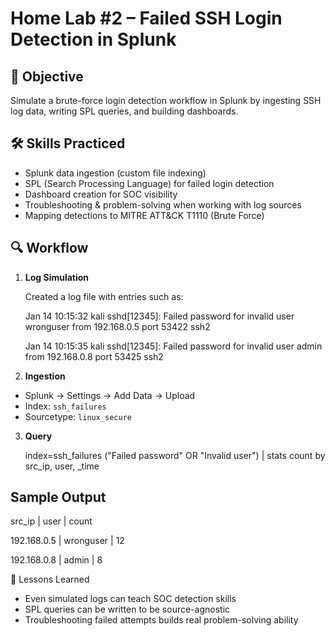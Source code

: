 # Home Lab #2 – Failed SSH Login Detection in Splunk

## 📌 Objective
Simulate a brute-force login detection workflow in Splunk by ingesting SSH log data, writing SPL queries, and building dashboards.

## 🛠 Skills Practiced
- Splunk data ingestion (custom file indexing)
- SPL (Search Processing Language) for failed login detection
- Dashboard creation for SOC visibility
- Troubleshooting & problem-solving when working with log sources
- Mapping detections to MITRE ATT&CK T1110 (Brute Force)

## 🔍 Workflow
1. **Log Simulation**

   Created a log file with entries such as:

   Jan 14 10:15:32 kali sshd[12345]: Failed password for invalid user wronguser from 192.168.0.5 port 53422 ssh2

   Jan 14 10:15:35 kali sshd[12345]: Failed password for invalid user admin from 192.168.0.8 port 53425 ssh2

3. **Ingestion**
- Splunk → Settings → Add Data → Upload
- Index: `ssh_failures`
- Sourcetype: `linux_secure`

3. **Query**

   index=ssh_failures ("Failed password" OR "Invalid user")
   | stats count by src_ip, user, _time

##   Sample Output

   src_ip                    | user                    | count
   
   192.168.0.5               | wronguser               | 12

   192.168.0.8               | admin                   | 8

🚀 Lessons Learned

   - Even simulated logs can teach SOC detection skills
   - SPL queries can be written to be source-agnostic
   - Troubleshooting failed attempts builds real problem-solving ability
